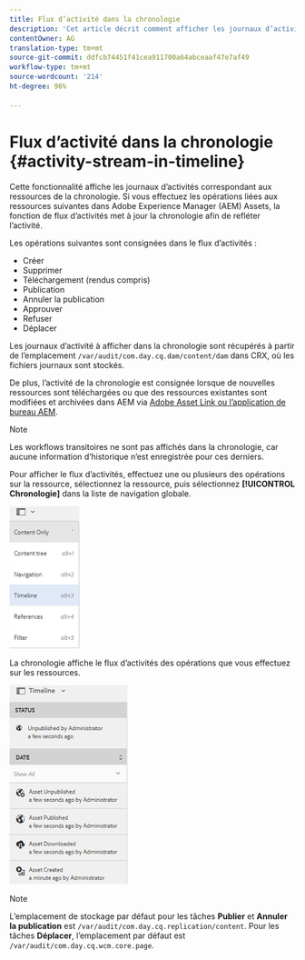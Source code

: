 ```yaml
---
title: Flux d’activité dans la chronologie
description: 'Cet article décrit comment afficher les journaux d’activité pour les ressources de la chronologie. '
contentOwner: AG
translation-type: tm+mt
source-git-commit: ddfcb74451f41cea911700a64abceaaf47e7af49
workflow-type: tm+mt
source-wordcount: '214'
ht-degree: 96%

---
```



# Flux d’activité dans la chronologie {#activity-stream-in-timeline}

Cette fonctionnalité affiche les journaux d’activités correspondant aux ressources de la chronologie. Si vous effectuez les opérations liées aux ressources suivantes dans Adobe Experience Manager (AEM) Assets, la fonction de flux d’activités met à jour la chronologie afin de refléter l’activité.

Les opérations suivantes sont consignées dans le flux d’activités :

* Créer
* Supprimer
* Téléchargement (rendus compris)
* Publication
* Annuler la publication
* Approuver
* Refuser
* Déplacer

Les journaux d’activité à afficher dans la chronologie sont récupérés à partir de l’emplacement `/var/audit/com.day.cq.dam/content/dam` dans CRX, où les fichiers journaux sont stockés. 

De plus, l’activité de la chronologie est consignée lorsque de nouvelles ressources sont téléchargées ou que des ressources existantes sont modifiées et archivées dans AEM via [Adobe Asset Link](https://helpx.adobe.com/fr/enterprise/using/manage-assets-using-adobe-asset-link.html)[ ou l’application de bureau AEM](https://experienceleague.adobe.com/docs/experience-manager-desktop-app/using/introduction.html).

>[!NOTE]
>
>Les workflows transitoires ne sont pas affichés dans la chronologie, car aucune information d’historique n’est enregistrée pour ces derniers.

Pour afficher le flux d’activités, effectuez une ou plusieurs des opérations sur la ressource, sélectionnez la ressource, puis sélectionnez **[!UICONTROL Chronologie]** dans la liste de navigation globale.

![chronologie-3](assets/timeline-3.png)

La chronologie affiche le flux d’activités des opérations que vous effectuez sur les ressources.

![activité_stream](assets/activity_stream.png)

>[!NOTE]
>
>L’emplacement de stockage par défaut pour les tâches **Publier** et **Annuler la publication** est `/var/audit/com.day.cq.replication/content`. Pour les tâches **Déplacer**, l’emplacement par défaut est `/var/audit/com.day.cq.wcm.core.page`.
